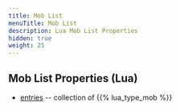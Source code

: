 ```yaml
---
title: Mob List
menuTitle: Mob List
description: Lua Mob List Properties
hidden: true
weight: 25
---
```


## Mob List Properties (Lua)
- [entries](entries) -- collection of {{% lua_type_mob %}}